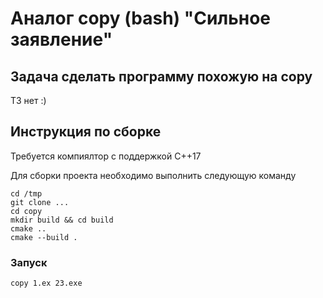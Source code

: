 # Аналог copy (bash) "Сильное заявление"

## Задача сделать программу похожую на copy

ТЗ нет :)

## Инструкция по сборке

Требуется компиялтор с поддержкой C++17

Для сборки проекта необходимо выполнить следующую команду
```
cd /tmp
git clone ...
cd copy
mkdir build && cd build
cmake ..
cmake --build .
```

### Запуск

```
copy 1.ex 23.exe
```
